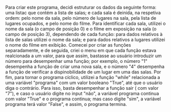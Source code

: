 Para criar este programa, decidi estruturar os dados da seguinte forma: uma listac que contém a lista de salas; e cada sala é deinida, na respetiva ordem: pelo nome da sala, pelo número de lugares na sala, pela lista de lugares ocupados, e pelo nome do filme. Para identificar cada sala, utilizei o nome da sala (o campo de posição 0) e o filme em exposição na sala (o campo de posição 3), dependendo de cada função: para dados relativos à lista de salas utilizei o nome da sala; e para dados relativos a lugares utilizei o nome do filme em exibição.
Comecei por criar as funções separadamente, e de seguida, criei o menu em que cada função estava realcionada a um valor, para que assim, bastasse ao usuário introduzir um número para desempenhar uma função; por exemplo, o número "1" desempenha a função de criar uma nova sala, e o número "4" desempenha a função de verificar a dispinobilidade de um lugar em uma das salas.
Por fim, para tornar o programa cíclico, utilizei a função "while" relacionada a uma variável "programa" com um valor booleano "True", até que o usuário diga o contrário. Para isso, basta desempenhar a função sair ( com valor "7"), e caso o usuário digite no input "não", a variável programa continua com valor "True" e o programa continua; mas caso digite "sim", a variável programa terá valor "False", e assim, o programa termina.
